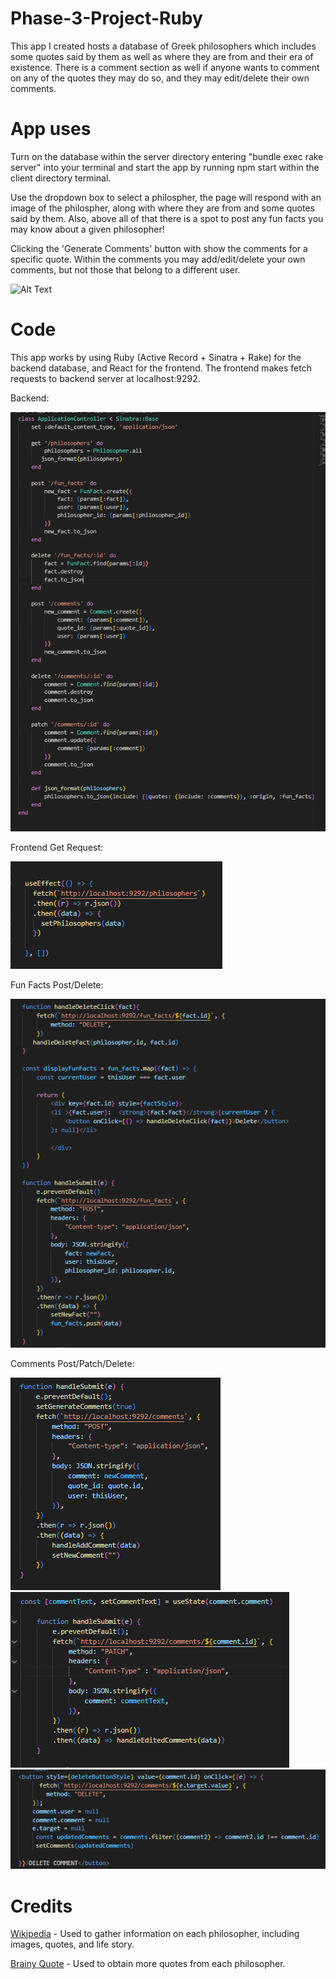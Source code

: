 # Phase-3-Project-Ruby

This app I created hosts a database of Greek philosophers which includes some quotes said by them as well as where they are from and their era of existence. There is a comment section as well if anyone wants to comment on any of the quotes they may do so, and they may edit/delete their own comments. 

# App uses

Turn on the database within the server directory entering "bundle exec rake server" into your terminal and start the app by running npm start within the client directory terminal. 

Use the dropdown box to select a philospher, the page will respond with an image of the philospher, along with where they are from and some quotes said by them. Also, above all of that there is a spot to post any fun facts you may know about a given philosopher!

Clicking the 'Generate Comments' button with show the comments for a specific quote. Within the comments you may add/edit/delete your own comments, but not those that belong to a different user.

![Alt Text](https://github.com/patrickmason73/phase-3-project-ruby/blob/main/philosopherAppGifNeww.gif)

# Code

This app works by using Ruby (Active Record + Sinatra + Rake) for the backend database, and React for the frontend. The frontend makes fetch requests to backend server at localhost:9292.

Backend:


![Backend_Routes](https://github.com/patrickmason73/phase-3-project-ruby/blob/main/backend%20replacement.PNG)

Frontend Get Request:

![app](https://github.com/patrickmason73/phase-3-project-ruby/blob/main/useEffect%20replacement.PNG)

Fun Facts Post/Delete:

![factP](https://github.com/patrickmason73/phase-3-project-ruby/blob/main/fun%20fact%20create%20and%20delete.PNG)

Comments Post/Patch/Delete:

![post](https://github.com/patrickmason73/phase-3-project-ruby/blob/main/comment%20post.PNG)       ![patch](https://github.com/patrickmason73/phase-3-project-ruby/blob/main/comment%20patch.PNG)     ![delete](https://github.com/patrickmason73/phase-3-project-ruby/blob/main/comment%20delete.PNG)


# Credits

[Wikipedia](https://www.wikipedia.org/) - Used to gather information on each philosopher, including images, quotes, and life story.


[Brainy Quote](https://www.brainyquote.com/) - Used to obtain more quotes from each philosopher.
